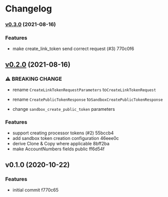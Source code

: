 # Changelog

### [v0.3.0](https://github.com/telcoin/plaid/compare/v0.2.0...v0.3.0) (2021-08-16)

### Features

* make create_link_token send correct request (#3) 770c0f6


## [v0.2.0](https://github.com/telcoin/plaid/compare/v0.1.0...v0.2.0) (2021-08-16)

### ⚠ BREAKING CHANGE

* rename `CreateLinkTokenRequestParameters` to`CreateLinkTokenRequest`

* rename `CreatePublicTokenResponse` to`SandboxCreatePublicTokenResponse`

* change `sandbox_create_public_token` parameters

### Features

* support creating processor tokens (#2) 55bccb4
* add sandbox token creation configuration 46eee0c
* derive Clone & Copy where applicable 8bff2ba
* make AccountNumbers fields public ff6d54f


## v0.1.0 (2020-10-22)

### Features

* initial commit f770c65


